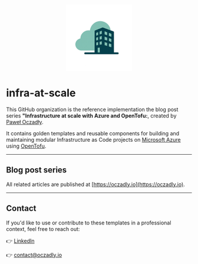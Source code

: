 <p align="center">
  <img src="avatar.png" alt="infra-at-scale" width="180"/>
</p>

# infra-at-scale

This GitHub organization is the reference implementation the blog post series **"Infrastructure at scale with Azure and OpenTofu:**, created by [Paweł Oczadły](https://github.com/paweloczadly).

It contains golden templates and reusable components for building and maintaining modular Infrastructure as Code projects on [Microsoft Azure](https://azure.microsoft.com/) using [OpenTofu](https://opentofu.org/).

---

## Blog post series

All related articles are published at [https://oczadly.io](https://oczadly.io).

---

## Contact

If you'd like to use or contribute to these templates in a professional context, feel free to reach out:

👉 [LinkedIn](https://www.linkedin.com/in/pawel-oczadly/)

👉 [contact@oczadly.io](mailto:contact@oczadly.io)  
